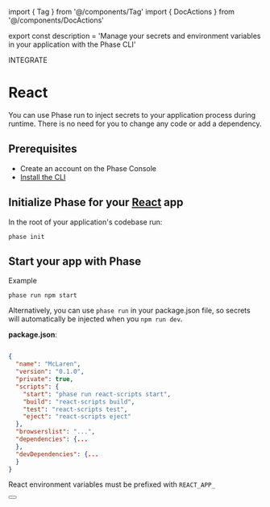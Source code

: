 import { Tag } from '@/components/Tag'
import { DocActions } from '@/components/DocActions'

export const description =
  'Manage your secrets and environment variables in your application with the Phase CLI'

<Tag variant="small">INTEGRATE</Tag>

# React

You can use Phase run to inject secrets to your application process during runtime. There is no need for you to change any code or add a dependency.

<DocActions /> 

## Prerequisites

- Create an account on the Phase Console
- [Install the CLI](/cli/install)

## Initialize Phase for your [React](https://react.dev) app

In the root of your application's codebase run:

```fish
phase init
```

## Start your app with Phase

Example

```fish
phase run npm start
```

Alternatively, you can use `phase run` in your package.json file, so secrets will automatically be injected when you `npm run dev`.

**package.json**:

```json

{
  "name": "McLaren",
  "version": "0.1.0",
  "private": true,
  "scripts": {
    "start": "phase run react-scripts start",
    "build": "react-scripts build",
    "test": "react-scripts test",
    "eject": "react-scripts eject"
  },
  "browserslist": "...",
  "dependencies": {...
  },
  "devDependencies": {...
  }
}
```

<Note>React environment variables must be prefixed with `REACT_APP_`</Note>

<div className="not-prose">
  <Button
    href="https://create-react-app.dev/docs/adding-custom-environment-variables"
    variant="text"
    arrow="right"
    children="React Docs"
  />
</div>
